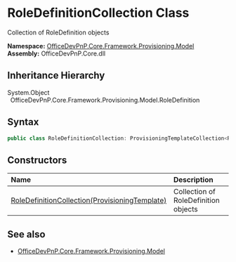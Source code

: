 # RoleDefinitionCollection Class
 Collection of RoleDefinition objects   

**Namespace:** [OfficeDevPnP.Core.Framework.Provisioning.Model](OfficeDevPnP.Core.Framework.Provisioning.Model.md)  
**Assembly:** OfficeDevPnP.Core.dll  
## Inheritance Hierarchy
System.Object  
&ensp;OfficeDevPnP.Core.Framework.Provisioning.Model.RoleDefinition  
## Syntax
```C#
public class RoleDefinitionCollection: ProvisioningTemplateCollection<RoleDefinition>
```
## Constructors
|**Name**|**Description**|
|:-----|:-----|
| [RoleDefinitionCollection(ProvisioningTemplate)](OfficeDevPnP.Core.Framework.Provisioning.Model.RoleDefinitionCollection.ctor1.md) |  Collection of RoleDefinition objects 
## See also
- [OfficeDevPnP.Core.Framework.Provisioning.Model](OfficeDevPnP.Core.Framework.Provisioning.Model.md)
